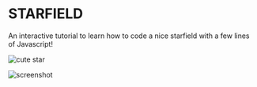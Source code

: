 # STARFIELD
An interactive tutorial to learn how to code a nice starfield with a few lines of Javascript!

![cute star](http://lol.pm/starfield/img/cute_star.png)

![screenshot](http://lol.pm/starfield/img/screenshot.png?v=0.2.2)
